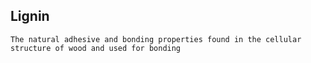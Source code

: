 Lignin
----

    The natural adhesive and bonding properties found in the cellular structure of wood and used for bonding
